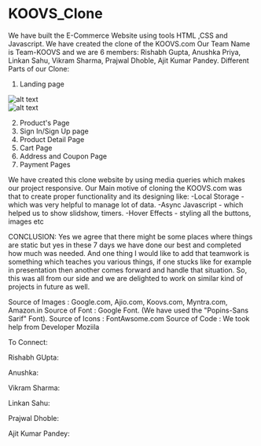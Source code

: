 # KOOVS_Clone
We have built the E-Commerce Website using tools HTML ,CSS and Javascript.
We have created the clone of the KOOVS.com
Our Team Name is Team-KOOVS and we are 6 members: Rishabh Gupta, Anushka Priya, Linkan Sahu, Vikram Sharma, Prajwal Dhoble, Ajit Kumar Pandey.
Different Parts of our Clone:
1. Landing page

![alt text](https://github.com/[username]/[reponame]/blob/[branch]/image.jpg?raw=true)
<br>
![alt text](https://github.com/[username]/[reponame]/blob/[branch]/image.jpg?raw=true)

2. Product's Page
3. Sign In/Sign Up page
4. Product Detail Page
5. Cart Page
6. Address and Coupon Page
7. Payment Pages

We have created this clone website by using media queries which makes our project responsive.
Our Main motive of cloning the KOOVS.com was that to create proper functionality and its designing like:
  -Local Storage - which was very helpful to manage lot of data.
  -Async Javascript - which helped us to show slidshow, timers.
  -Hover Effects - styling all the buttons, images etc


CONCLUSION:
Yes we agree that there might be some places where things are static but yes in these 7 days we have done our best and 
completed how much was needed. And one thing I would like to add that teamwork is something which teaches you various things, 
if one stucks like for example in presentation then another comes forward and handle that situation. 
So, this was all from our side and we are delighted to work on similar kind of projects in future as well.

Source of Images : Google.com, Ajio.com, Koovs.com, Myntra.com, Amazon.in
Source of Font : Google Font. (We have used the "Popins-Sans Sarif" Font).
Source of Icons : FontAwsome.com
Source of Code : We took help from Developer Moziila

To Connect:

Rishabh GUpta: 

Anushka:

Vikram Sharma:

Linkan Sahu:

Prajwal Dhoble:

Ajit Kumar Pandey:
